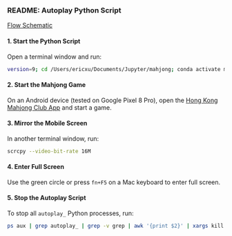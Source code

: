 ### README: Autoplay Python Script

[Flow Schematic](https://github.com/eric-r-xu/DiscardWisdom/blob/main/HKMJ%20Decision%20Tree.png)

#### 1. Start the Python Script
Open a terminal window and run:
```zsh
version=9; cd /Users/ericxu/Documents/Jupyter/mahjong; conda activate myenv; ts=$(date +%s); nohup python autoplay_v${version}.py >> logs/output_${ts}.log 2>&1 &
```

#### 2. Start the Mahjong Game
On an Android device (tested on Google Pixel 8 Pro), open the [Hong Kong Mahjong Club App](https://play.google.com/store/apps/details?id=com.pvella.mahjong&hl=en_US) and start a game.

#### 3. Mirror the Mobile Screen
In another terminal window, run:
```zsh
scrcpy --video-bit-rate 16M
```

#### 4. Enter Full Screen
Use the green circle or press `fn+F5` on a Mac keyboard to enter full screen.

#### 5. Stop the Autoplay Script
To stop all `autoplay_` Python processes, run:
```zsh
ps aux | grep autoplay_ | grep -v grep | awk '{print $2}' | xargs kill
```
